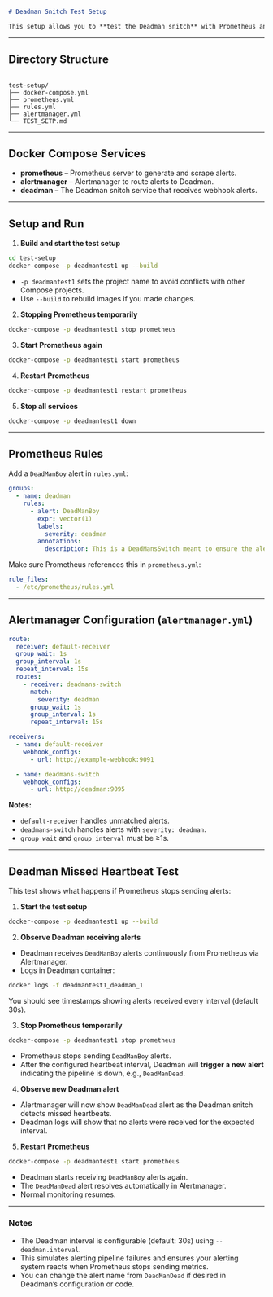 ```markdown
# Deadman Snitch Test Setup

This setup allows you to **test the Deadman snitch** with Prometheus and Alertmanager using Docker Compose.
```
---

## Directory Structure

```

test-setup/
├── docker-compose.yml
├── prometheus.yml
├── rules.yml
├── alertmanager.yml
└── TEST_SETP.md

````

---

## Docker Compose Services

- **prometheus** – Prometheus server to generate and scrape alerts.
- **alertmanager** – Alertmanager to route alerts to Deadman.
- **deadman** – The Deadman snitch service that receives webhook alerts.

---

## Setup and Run

1. **Build and start the test setup**

```bash
cd test-setup
docker-compose -p deadmantest1 up --build
````

* `-p deadmantest1` sets the project name to avoid conflicts with other Compose projects.
* Use `--build` to rebuild images if you made changes.

2. **Stopping Prometheus temporarily**

```bash
docker-compose -p deadmantest1 stop prometheus
```

3. **Start Prometheus again**

```bash
docker-compose -p deadmantest1 start prometheus
```

4. **Restart Prometheus**

```bash
docker-compose -p deadmantest1 restart prometheus
```

5. **Stop all services**

```bash
docker-compose -p deadmantest1 down
```

---

## Prometheus Rules

Add a `DeadManBoy` alert in `rules.yml`:

```yaml
groups:
  - name: deadman
    rules:
      - alert: DeadManBoy
        expr: vector(1)
        labels:
          severity: deadman
        annotations:
          description: This is a DeadMansSwitch meant to ensure the alerting pipeline is functional.
```

Make sure Prometheus references this in `prometheus.yml`:

```yaml
rule_files:
  - /etc/prometheus/rules.yml
```

---

## Alertmanager Configuration (`alertmanager.yml`)

```yaml
route:
  receiver: default-receiver
  group_wait: 1s
  group_interval: 1s
  repeat_interval: 15s
  routes:
    - receiver: deadmans-switch
      match:
        severity: deadman
      group_wait: 1s
      group_interval: 1s
      repeat_interval: 15s

receivers:
  - name: default-receiver
    webhook_configs:
      - url: http://example-webhook:9091

  - name: deadmans-switch
    webhook_configs:
      - url: http://deadman:9095
```

**Notes:**

* `default-receiver` handles unmatched alerts.
* `deadmans-switch` handles alerts with `severity: deadman`.
* `group_wait` and `group_interval` must be ≥1s.

---

## Deadman Missed Heartbeat Test

This test shows what happens if Prometheus stops sending alerts:

1. **Start the test setup**

```bash
docker-compose -p deadmantest1 up --build
```

2. **Observe Deadman receiving alerts**

* Deadman receives `DeadManBoy` alerts continuously from Prometheus via Alertmanager.
* Logs in Deadman container:

```bash
docker logs -f deadmantest1_deadman_1
```

You should see timestamps showing alerts received every interval (default 30s).

3. **Stop Prometheus temporarily**

```bash
docker-compose -p deadmantest1 stop prometheus
```

* Prometheus stops sending `DeadManBoy` alerts.
* After the configured heartbeat interval, Deadman will **trigger a new alert** indicating the pipeline is down, e.g., `DeadManDead`.

4. **Observe new Deadman alert**

* Alertmanager will now show `DeadManDead` alert as the Deadman snitch detects missed heartbeats.
* Deadman logs will show that no alerts were received for the expected interval.

5. **Restart Prometheus**

```bash
docker-compose -p deadmantest1 start prometheus
```

* Deadman starts receiving `DeadManBoy` alerts again.
* The `DeadManDead` alert resolves automatically in Alertmanager.
* Normal monitoring resumes.

---

### Notes

* The Deadman interval is configurable (default: 30s) using `--deadman.interval`.
* This simulates alerting pipeline failures and ensures your alerting system reacts when Prometheus stops sending metrics.
* You can change the alert name from `DeadManDead` if desired in Deadman’s configuration or code.
